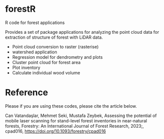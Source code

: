 # forestR
R code for forest applications

Provides a set of package applications for analyzing the point cloud data for extraction of structure of forest with LiDAR data.

- Point cloud conversion to raster (rasterise)
- watershed application
- Regression model for dendrometry and plots
- Cluster point cloud for forest area
- Plot inventory
- Calculate individual wood volume 

# Reference

Please if you are using these codes, please cite the article below.

Can Vatandaşlar, Mehmet Seki, Mustafa Zeybek, Assessing the potential of mobile laser scanning for stand-level forest inventories in near-natural forests, Forestry: An International Journal of Forest Research, 2023;, cpad016, https://doi.org/10.1093/forestry/cpad016 
